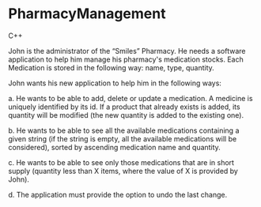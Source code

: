 # PharmacyManagement
C++

John is the administrator of the “Smiles” Pharmacy. He needs a software
application to help him manage his pharmacy's medication stocks. Each
Medication is stored in the following way: name, type, quantity. 

John wants his new application to help him in the following ways:

a. He wants to be able to add, delete or update a medication. A
medicine is uniquely identified by its id. If a product
that already exists is added, its quantity will be modified (the new quantity is
added to the existing one).

b. He wants to be able to see all the available medications containing a given string (if the string is
empty, all the available medications will be considered), sorted by ascending medication name
and quantity.

c. He wants to be able to see only those medications that are in short supply (quantity less than X
items, where the value of X is provided by John).

d. The application must provide the option to undo the last change.
